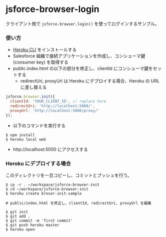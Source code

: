 jsforce-browser-login
=====================

クライアント側で `jsforce.browser.login()` を使ってログインするサンプル。

### 使い方

- [Heroku CLI](https://devcenter.heroku.com/articles/heroku-command-line) をインストールする
- Salesforce 組織で接続アプリケーションを作成し、コンシューマ鍵(consumer key) を取得する
- public.index.html の以下の部分を修正し、clientId にコンシューマ鍵をセットする
    - redirectUri, proxyUrl は Heroku にデプロイする場合、Heroku の URL に差し替える

```javascript
jsforce.browser.init({
  clientId: 'YOUR_CLIENT_ID', // replace here
  redirectUri: 'http://localhost:5000/',
  proxyUrl: 'http://localhost:5000/proxy/'
});
```

- 以下のコマンドを実行する

```
$ npm install
$ heroku local web
```

- http://localhost:5000 にアクセスする

### Heroku にデプロイする場合

このディレクトリを一旦コピーし、コミットとプッシュを行う。

```
$ cp -r . ~/workspace/jsforce-browser-init
$ cd ~/workspace/jsforce-browser-init
$ heroku create broser-init-sample

# public/index.html を修正し、clientId, redirectUri, proxyUrl を編集

$ git init
$ git add .
$ git commit -m 'first commit'
$ git push heroku master
$ heroku open
```
